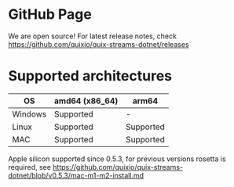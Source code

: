 # GitHub Page
We are open source! For latest release notes, check https://github.com/quixio/quix-streams-dotnet/releases

# Supported architectures

|  OS     | amd64 (x86_64) | arm64        |
|---------|----------------|--------------|
| Windows | Supported      | -            |
| Linux   | Supported      | Supported    |
| MAC     | Supported      | Supported    |

Apple silicon supported since 0.5.3, for previous versions rosetta is required, see https://github.com/quixio/quix-streams-dotnet/blob/v0.5.3/mac-m1-m2-install.md